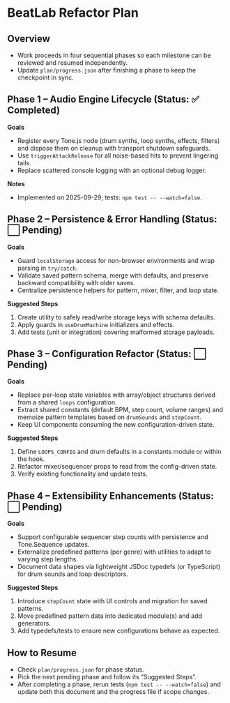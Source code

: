 # BeatLab Refactor Plan

## Overview
- Work proceeds in four sequential phases so each milestone can be reviewed and resumed independently.
- Update `plan/progress.json` after finishing a phase to keep the checkpoint in sync.

## Phase 1 – Audio Engine Lifecycle (Status: ✅ Completed)
**Goals**
- Register every Tone.js node (drum synths, loop synths, effects, filters) and dispose them on cleanup with transport shutdown safeguards.
- Use `triggerAttackRelease` for all noise-based hits to prevent lingering tails.
- Replace scattered console logging with an optional debug logger.

**Notes**
- Implemented on 2025-09-29; tests: `npm test -- --watch=false`.

## Phase 2 – Persistence & Error Handling (Status: ⬜ Pending)
**Goals**
- Guard `localStorage` access for non-browser environments and wrap parsing in `try/catch`.
- Validate saved pattern schema, merge with defaults, and preserve backward compatibility with older saves.
- Centralize persistence helpers for pattern, mixer, filter, and loop state.

**Suggested Steps**
1. Create utility to safely read/write storage keys with schema defaults.
2. Apply guards in `useDrumMachine` initializers and effects.
3. Add tests (unit or integration) covering malformed storage payloads.

## Phase 3 – Configuration Refactor (Status: ⬜ Pending)
**Goals**
- Replace per-loop state variables with array/object structures derived from a shared `loops` configuration.
- Extract shared constants (default BPM, step count, volume ranges) and memoize pattern templates based on `drumSounds` and `stepCount`.
- Keep UI components consuming the new configuration-driven state.

**Suggested Steps**
1. Define `LOOPS_CONFIG` and drum defaults in a constants module or within the hook.
2. Refactor mixer/sequencer props to read from the config-driven state.
3. Verify existing functionality and update tests.

## Phase 4 – Extensibility Enhancements (Status: ⬜ Pending)
**Goals**
- Support configurable sequencer step counts with persistence and Tone.Sequence updates.
- Externalize predefined patterns (per genre) with utilities to adapt to varying step lengths.
- Document data shapes via lightweight JSDoc typedefs (or TypeScript) for drum sounds and loop descriptors.

**Suggested Steps**
1. Introduce `stepCount` state with UI controls and migration for saved patterns.
2. Move predefined pattern data into dedicated module(s) and add generators.
3. Add typedefs/tests to ensure new configurations behave as expected.

## How to Resume
- Check `plan/progress.json` for phase status.
- Pick the next pending phase and follow its “Suggested Steps”.
- After completing a phase, rerun tests (`npm test -- --watch=false`) and update both this document and the progress file if scope changes.
